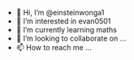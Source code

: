 - 👋 Hi, I’m @einsteinwonga1
- 👀 I’m interested in evan0501
- 🌱 I’m currently learning maths
- 💞️ I’m looking to collaborate on ...
- 📫 How to reach me ...

<!---
einsteinwonga1/einsteinwonga1 is a ✨ special ✨ repository because its `README.md` (this file) appears on your GitHub profile.
You can click the Preview link to take a look at your changes.
--->
